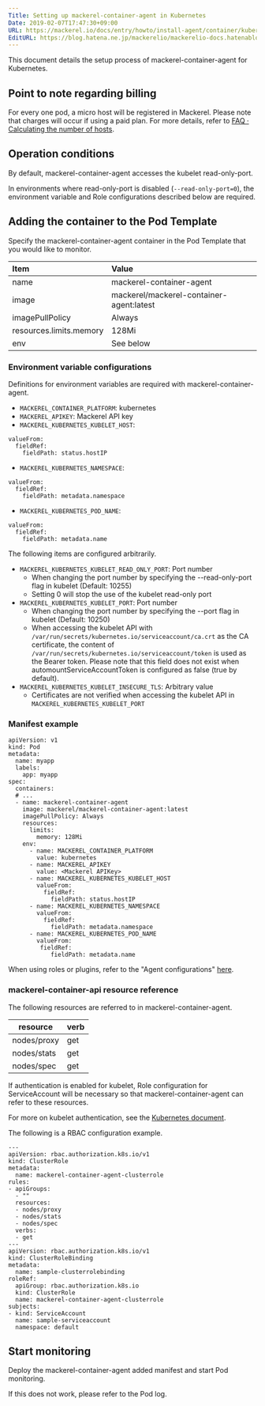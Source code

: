 ```yaml
---
Title: Setting up mackerel-container-agent in Kubernetes
Date: 2019-02-07T17:47:30+09:00
URL: https://mackerel.io/docs/entry/howto/install-agent/container/kubernetes
EditURL: https://blog.hatena.ne.jp/mackerelio/mackerelio-docs.hatenablog.mackerel.io/atom/entry/98012380860620872
---
```


This document details the setup process of mackerel-container-agent for Kubernetes.

## Point to note regarding billing

For every one pod, a micro host will be registered in Mackerel. Please note that charges will occur if using a paid plan. For more details, refer to [FAQ · Calculating the number of hosts](https://mackerel.io/docs/entry/faq/contracts/calculate-host-number).

## Operation conditions

By default, mackerel-container-agent accesses the kubelet read-only-port.

In environments where read-only-port is disabled (`--read-only-port=0`), the environment variable and Role configurations described below are required.

## Adding the container to the Pod Template

Specify the mackerel-container-agent container in the Pod Template that you would like to monitor.


| Item | Value |
| :-- | :-- |
| name | mackerel-container-agent |
| image |  mackerel/mackerel-container-agent:latest |
| imagePullPolicy| Always |
| resources.limits.memory | 128Mi |
| env | See below |

### Environment variable configurations

Definitions for environment variables are required with mackerel-container-agent.

- `MACKEREL_CONTAINER_PLATFORM`: kubernetes
- `MACKEREL_APIKEY`: Mackerel API key
- `MACKEREL_KUBERNETES_KUBELET_HOST`:
```
valueFrom:
  fieldRef:
    fieldPath: status.hostIP
```
- `MACKEREL_KUBERNETES_NAMESPACE`:
```
valueFrom:
  fieldRef:
    fieldPath: metadata.namespace
```
- `MACKEREL_KUBERNETES_POD_NAME`:
```
valueFrom:
  fieldRef:
    fieldPath: metadata.name
```

The following items are configured arbitrarily.

- `MACKEREL_KUBERNETES_KUBELET_READ_ONLY_PORT`: Port number
  - When changing the port number by specifying the --read-only-port flag in kubelet (Default: 10255)
  - Setting 0 will stop the use of the kubelet read-only port
- `MACKEREL_KUBERNETES_KUBELET_PORT`: Port number
  - When changing the port number by specifying the --port flag in kubelet (Default: 10250)
  - When accessing the kubelet API with `/var/run/secrets/kubernetes.io/serviceaccount/ca.crt` as the CA certificate, the content of `/var/run/secrets/kubernetes.io/serviceaccount/token` is used as the Bearer token. Please note that this field does not exist when automountServiceAccountToken is configured as false (true by default).
- `MACKEREL_KUBERNETES_KUBELET_INSECURE_TLS`: Arbitrary value
  - Certificates are not verified when accessing the kubelet API in `MACKEREL_KUBERNETES_KUBELET_PORT`

### Manifest example 

```
apiVersion: v1
kind: Pod
metadata:
  name: myapp
  labels:
    app: myapp
spec:
  containers:
  # ...
  - name: mackerel-container-agent
    image: mackerel/mackerel-container-agent:latest
    imagePullPolicy: Always
    resources:
      limits:
        memory: 128Mi
    env:
      - name: MACKEREL_CONTAINER_PLATFORM
        value: kubernetes
      - name: MACKEREL_APIKEY
        value: <Mackerel APIKey>
      - name: MACKEREL_KUBERNETES_KUBELET_HOST
        valueFrom:
          fieldRef:
            fieldPath: status.hostIP
      - name: MACKEREL_KUBERNETES_NAMESPACE
        valueFrom:
          fieldRef:
            fieldPath: metadata.namespace
      - name: MACKEREL_KUBERNETES_POD_NAME
        valueFrom:
         fieldRef:
            fieldPath: metadata.name
```

When using roles or plugins, refer to the "Agent configurations" [here](https://mackerel.io/docs/entry/howto/container-agent).

### mackerel-container-api resource reference

The following resources are referred to in mackerel-container-agent.

| resource    | verb |
| ----------- | ---- |
| nodes/proxy | get  |
| nodes/stats | get  |
| nodes/spec  | get  |

If authentication is enabled for kubelet, Role configuration for ServiceAccount will be necessary so that mackerel-container-agent can refer to these resources.

For more on kubelet authentication, see the [Kubernetes document](https://kubernetes.io/docs/reference/command-line-tools-reference/kubelet-authentication-authorization/).

The following is a RBAC configuration example.

```
---
apiVersion: rbac.authorization.k8s.io/v1
kind: ClusterRole
metadata:
  name: mackerel-container-agent-clusterrole
rules:
- apiGroups:
  - ""
  resources:
  - nodes/proxy
  - nodes/stats
  - nodes/spec
  verbs:
  - get
---
apiVersion: rbac.authorization.k8s.io/v1
kind: ClusterRoleBinding
metadata:
  name: sample-clusterrolebinding
roleRef:
  apiGroup: rbac.authorization.k8s.io
  kind: ClusterRole
  name: mackerel-container-agent-clusterrole
subjects:
- kind: ServiceAccount
  name: sample-serviceaccount
  namespace: default
```

## Start monitoring

Deploy the mackerel-container-agent added manifest and start Pod monitoring.

If this does not work, please refer to the Pod log.
